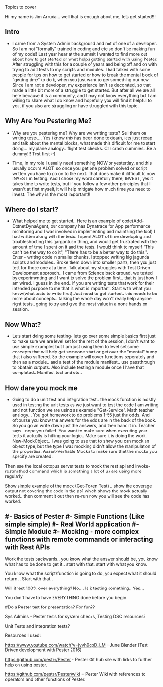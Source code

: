
Topics to cover

Hi my name is Jim Arruda... well that is enough about me, lets get started!!!

## **Intro**
 - I came from a System Admin background and not of one of a developer.  So I am not "formally" trained in coding and etc so don't be making fun of my code!!  Last year hear at the summit I wanted to find more out about how to get started or what helps getting started with using Pester.  After struggling with this for a couple of years and being off and on with trying to add tests to my scripts and modules.  I had talked with some people for tips on how to get started or how to break the mental block of "getting time" to do it, when you just want to get something out now.  Since I am not a developer, my experience isn't as decorated, so that made a little bit more of a struggle to get started.  But after all we are all here because it is a community, and I may not know everything but I am willing to share what I do know and hopefully you will find it helpful to you, if you also are struggling or have struggled with this topic.

## **Why Are You Pestering Me?**
- Why are you pestering me? Why are we writing tests? Sell them on writing tests.... Yes I know this has been done to death, lets just recap and talk about the mental blocks, what made this dificult for me to start doing... my plane analogy.. flight test checks. Car crash dummies...Be a dummy!!! Test first :-)
 
- Time, in my role I usually need something NOW or yesterday, and this usually occurs ALOT, so once you get one problem solved or script written you have to go on to the next.  That does make it difficult to now INVEST in testing.  And I chose my word carefully there, INVEST, yes it takes time to write tests, but if you follow a few other principles that I wasn't at first myself, it will help mitigate how much time you need to invest. The why is the most important!! 

 




## **Where do I start?**
- What helped me to get started..  Here is an example of code(Add-DotnetDynaAgent, our company has Dynatrace for App performance monitoring and I was involved in implementing and maintaing the tool) I had written along with the tests.  I spent ALOT of time developing and troubleshooting this gargantuan thing, and would get frustrated with the amount of time I spent on it and the tests.  I would think to myself "This can't be the way to do it", "There has to be a better way to do this!".  Enter - writing code in smaller chunks.  I stopped writing big jagunda scripts and modules.. Broke them down into smaller parts, then you just test for those one at a time.  Talk about my struggles with Test Driven Development approach..  I came from Science back ground, we tested by experimenting and I want to solve the problem first.. that is just how I am wired.  I guess in the end.. if you are writing tests that work for their intended purpose to me that is what is important.   Start with what you know(what tests to write first) Just need to get started.. this needs to be more about concepts.. talking the whole day won't really help anyone right tests.. going to try and give the most value in a none hands on session.


## **Now What?**
- Lets start doing some testing- lets go over some simple basics first just to make sure we are level set for the rest of the session, I don't want to use simple examples but I am just using them to level set some concepts that will help get someone start or get over the "mental" hump that i also suffered.  So the example will cover functions seperately and then as a module.. and a test of the module manifest.. use passthrough to obatain outputs.  Also include testing a module once I have that completed.. Manifest test and etc..


## **How dare you mock me**
 -  Going to do a unit test and integration test.. the mock function is mostly used in testing the unit tests as we just want to test the code I am writing and not function we are using as example "Get-Service".  Math teacher analogy... You got homework to do problems 1-55 just the odds.  And ofcourse you know the anwers for the odds are in the back of the book.  So you go an write down just the answers, and then hand it in.  Teacher says.. nope you failed.  You want to make sure when executing your tests
it actually is hitting your logic.. Make sure it is doing the work.  New-MockObject.. I was going to use that to show you can mock an object type, but the type I was mocking didn't allow the manipulation of the properties. Assert-Verfiable Mocks to make sure that the mocks you specify are created.

Then use the local octopus server tests to mock the rest api and invoke-restmethod command which is something a lot of us are using more regularly

Show simple example of the mock (Get-Token Test) .. show the coverage output not covering the code in the ps1 which shows the mock actually worked.. then comment it out then re-run now you will see the code has worked.


#- Basics of Pester
#- Simple Functions (Like simple simple)
#- Real World application
#- Simple Module
#- Mocking - more complex functions with remote commands or interacting with Rest APIs
- 

Work the tests backwards.. you know what the answer should be, you know what has to be done to get it..
start with that.  start with what you know.

You know what the script/function is going to do, you expect what it should return... Start with that..

Will it test 100% over everything?  No....  Is it testing something.. Yes...

You don't have to have EVERYTHING done before you begin.

#Do a Pester test for presentation?  For fun??

Sys Admins - Pester tests for system checks, Testing DSC resources?

Unit Tests and Integration tests?

Resources I used:

https://www.youtube.com/watch?v=jvvh9cpD_LM - June Blender (Test Driven development with Pester 2016)

https://github.com/pester/Pester - Pester Git hub site with links to further help on using pester.

https://github.com/pester/Pester/wiki = Pester Wiki with references to operators and other functions of Pester.







